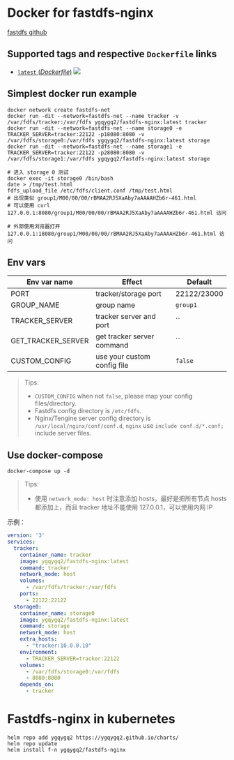 # Docker for fastdfs-nginx

[fastdfs github](https://github.com/happyfish100/fastdfs)

## Supported tags and respective `Dockerfile` links

- [`latest` (*Dockerfile*)](https://github.com/sush-sketc/fastdfs-nginx/blob/master/Dockerfile) [![](https://images.microbadger.com/badges/image/ygqygq2/fastdfs-nginx.svg)](http://microbadger.com/images/ygqygq2/fastdfs-nginx "Get your own image badge on microbadger.com")

## Simplest docker run example

```
docker network create fastdfs-net
docker run -dit --network=fastdfs-net --name tracker -v /var/fdfs/tracker:/var/fdfs ygqygq2/fastdfs-nginx:latest tracker
docker run -dit --network=fastdfs-net --name storage0 -e TRACKER_SERVER=tracker:22122 -p18080:8080 -v /var/fdfs/storage0:/var/fdfs ygqygq2/fastdfs-nginx:latest storage
docker run -dit --network=fastdfs-net --name storage1 -e TRACKER_SERVER=tracker:22122 -p28080:8080 -v /var/fdfs/storage1:/var/fdfs ygqygq2/fastdfs-nginx:latest storage

# 进入 storage 0 测试
docker exec -it storage0 /bin/bash
date > /tmp/test.html
fdfs_upload_file /etc/fdfs/client.conf /tmp/test.html
# 出现类似 group1/M00/00/00/rBMAA2RJ5XaAby7aAAAAHZb6r-461.html
# 可以使用 curl 127.0.0.1:8080/group1/M00/00/00/rBMAA2RJ5XaAby7aAAAAHZb6r-461.html 访问

# 外部使用浏览器打开 127.0.0.1:18080/group1/M00/00/00/rBMAA2RJ5XaAby7aAAAAHZb6r-461.html 访问
```

## Env vars
|Env var name       |Effect                      |Default    |
|-------------------|----------------------------|-----------|
|PORT               |tracker/storage port        |22122/23000|
|GROUP_NAME         |group name                  |`group1`   |
|TRACKER_SERVER     |tracker server and port     |``         |
|GET_TRACKER_SERVER |get tracker server command  |``         |
|CUSTOM_CONFIG      |use your custom config file |`false`    |

> Tips:
> * `CUSTOM_CONFIG` when not `false`, please map your config files/directory.
> * Fastdfs config directory is `/etc/fdfs`.
> * Nginx/Tengine server config directory is `/usr/local/nginx/conf/conf.d`, `nginx` use `include conf.d/*.conf;` include server files.

## Use docker-compose

```
docker-compose up -d
```

> Tips:
> * 使用 `network_mode: host` 时注意添加 hosts，最好是把所有节点 hosts 都添加上，而且 tracker 地址不能使用 127.0.0.1，可以使用内网 IP

示例：
```yaml
version: '3'
services:
  tracker:
    container_name: tracker
    image: ygqygq2/fastdfs-nginx:latest
    command: tracker
    network_mode: host
    volumes:
      - /var/fdfs/tracker:/var/fdfs
    ports:
      - 22122:22122
  storage0:
    container_name: storage0
    image: ygqygq2/fastdfs-nginx:latest
    command: storage
    network_mode: host
    extra_hosts:
      - "tracker:10.0.0.10"
    environment:
      - TRACKER_SERVER=tracker:22122
    volumes:
      - /var/fdfs/storage0:/var/fdfs
      - 8080:8080
    depends_on:
      - tracker
```

# Fastdfs-nginx in kubernetes
```
helm repo add ygqygq2 https://ygqygq2.github.io/charts/
helm repo update
helm install f-n ygqygq2/fastdfs-nginx
```

